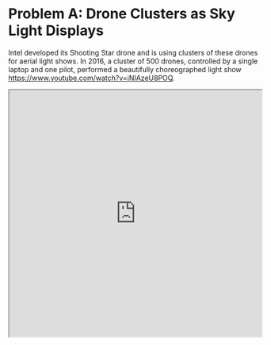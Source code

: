 # Problem A: Drone Clusters as Sky Light Displays
Intel developed its Shooting Star drone and is using clusters of these drones for aerial light shows. In 2016, a cluster of 500 drones, controlled by a single laptop and one pilot, performed a beautifully choreographed light show <https://www.youtube.com/watch?v=jNIAzeU8POQ>.
<iframe height=498 width=510 src="https://github.com/ChaofanTao/MCM/blob/master/2017-UESTC-MCM/files/drones'%20light%20show.mp4
">

Your university has an annual festival and is considering adding an outdoor aerial light show. The president has asked your team to investigate the idea of using drones to create three possible sky displays.  
__Part I__ – For each display:
a) Determine the number of drones required and mathematically describe the initial location for each drone device that will result in the sky display (similar to a fireworks display) of a static image.  
b) Determine the flight paths of each drone or set of drones that would animate your image and describe the animation.  
Display 1: Dragon  
Display 2: The logo of uestc    
Display 3: Create your own image  
__Part II__ – Determine and discuss the requirements for your 3-display light show to include, but not limited to, the number of drones, required launch area, required air space, safety considerations, and duration of the aerial light show.  
__Part III__ – Write a two-page memo to the president of your university to report the results of your investigation and make a recommendation as to whether or not to do the aerial light show.  

__Your submission__ should consist of:
* One-page signature Sheet
* One-page Summary Sheet
* Two-page memo to the Mayor

# Summary of Our Solution
With hundreds of intel drones light up the sky, people are increasingly attracted by the drone clusters. Given an image, drone clusters can display it vividly in the sky. Our goal is to determine the positions of the drones and devise an optimized flight path for them.  

To simplify modeling process, we assume the air space is big enough and there is not any obstacle in the sky. Besides, we firstly ignore the factor of weather. We begin our work with the image processing. Using five operators respectively (Sobel, Roberts, Prewitt, Laplasian and Canny ), we extract the edge-characteristics of the image and choose the most suitable one. Then we select 900 dots from the edge and determine the initial positions of the drones.  

Second, we are expected to allocate the drones to their positions in the sky. It is a typical Allocation Problem and we use the Hungarian Algorithm to get the optimized solution.  

Third, we establish the Dynamic Route Planning Model and regard Artificial Potential Field (APF)as a suitable and effective algorithm. By conducting two virtual potential fields—attraction field and repulsion field, we could quickly determine the drones’ optimized route. Furthermore, based on the traditional APF, we investigate its limitations and put forward our modification. Via MATLAB, we successfully devise the optimized flight path.  

Finally, we make sensitivity analysis for our model and analyze its strengths and weaknesses. We believe our model is robust and provide our recommendation to do the aerial light show in our university.  

The image that set of drones should animate on the sky:  
<img src="https://github.com/ChaofanTao/MCM/blob/master/2017-UESTC-MCM/files/dragon3.jpg" width = "220" height = "220" alt="Dragon" />
<img src="https://github.com/ChaofanTao/MCM/blob/master/2017-UESTC-MCM/files/uestc.jpg" width = "220" height = "220" alt="UESTC" />
<img src="https://github.com/ChaofanTao/MCM/blob/master/2017-UESTC-MCM/files/firework.jpg" width = "220" height = "220" alt="Firework" />

Feature extraction via various image detectors (take the image of dragon as example):  
<img src="https://github.com/ChaofanTao/MCM/blob/master/2017-UESTC-MCM/files/dragon_fea.png" width = "800" height = "400" alt="feature" />  

The simulated flight path of drones' group and transformation via our method:  
<iframe height=500 width=500 src="https://github.com/ChaofanTao/MCM/blob/master/2017-UESTC-MCM/files/change1.gif">

